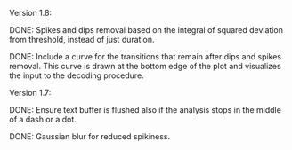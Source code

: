
Version 1.8:

DONE: Spikes and dips removal based on the integral of squared
deviation from threshold, instead of just duration.

DONE: Include a curve for the transitions that remain after dips and
spikes removal. This curve is drawn at the bottom edge of the plot and
visualizes the input to the decoding procedure.


Version 1.7:

DONE: Ensure text buffer is flushed also if the analysis stops in the
middle of a dash or a dot.

DONE: Gaussian blur for reduced spikiness.
